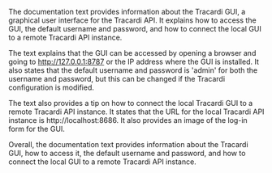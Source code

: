 The documentation text provides information about the Tracardi GUI, a graphical user interface for the Tracardi API. It explains how to access the GUI, the default username and password, and how to connect the local GUI to a remote Tracardi API instance. 

The text explains that the GUI can be accessed by opening a browser and going to http://127.0.0.1:8787 or the IP address where the GUI is installed. It also states that the default username and password is 'admin' for both the username and password, but this can be changed if the Tracardi configuration is modified. 

The text also provides a tip on how to connect the local Tracardi GUI to a remote Tracardi API instance. It states that the URL for the local Tracardi API instance is http://localhost:8686. It also provides an image of the log-in form for the GUI. 

Overall, the documentation text provides information about the Tracardi GUI, how to access it, the default username and password, and how to connect the local GUI to a remote Tracardi API instance.